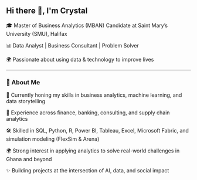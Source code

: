 ## Hi there 👋, I'm Crystal

<!--
**CrystalOa/CrystalOa** is a ✨ _special_ ✨ repository because its `README.md` (this file) appears on your GitHub profile.

Here are some ideas to get you started:

- 🔭 I’m currently working on ...
- 🌱 I’m currently learning ...
- 👯 I’m looking to collaborate on ...
- 🤔 I’m looking for help with ...
- 💬 Ask me about ...
- 📫 How to reach me: ...
- 😄 Pronouns: ...
- ⚡ Fun fact: ...
-->

🎓 Master of Business Analytics (MBAN) Candidate at Saint Mary’s University (SMU), Halifax

📊 Data Analyst | Business Consultant | Problem Solver

🌍 Passionate about using data & technology to improve lives

---
### 🚀 About Me

🌱 Currently honing my skills in business analytics, machine learning, and data storytelling

💼 Experience across finance, banking, consulting, and supply chain analytics

🛠 Skilled in SQL, Python, R, Power BI, Tableau, Excel, Microsoft Fabric, and simulation modeling (FlexSim & Arena)

🌍 Strong interest in applying analytics to solve real-world challenges in Ghana and beyond

✨ Building projects at the intersection of AI, data, and social impact
